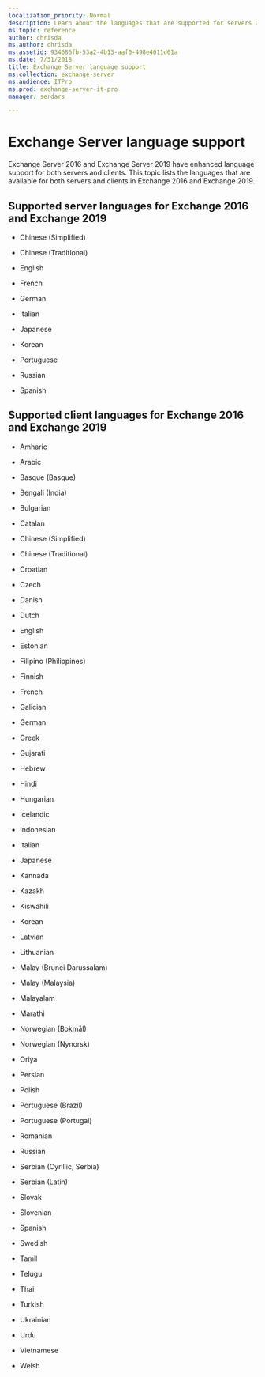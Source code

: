```yaml
---
localization_priority: Normal
description: Learn about the languages that are supported for servers and clients in Exchange 2016 and Exchange 2019.
ms.topic: reference
author: chrisda
ms.author: chrisda
ms.assetid: 934686fb-53a2-4b13-aaf0-498e4011d61a
ms.date: 7/31/2018
title: Exchange Server language support
ms.collection: exchange-server
ms.audience: ITPro
ms.prod: exchange-server-it-pro
manager: serdars

---
```


# Exchange Server language support

Exchange Server 2016 and Exchange Server 2019 have enhanced language support for both servers and clients. This topic lists the languages that are available for both servers and clients in Exchange 2016 and Exchange 2019.
  
## Supported server languages for Exchange 2016 and Exchange 2019

- Chinese (Simplified)
    
- Chinese (Traditional)
    
- English
    
- French
    
- German
    
- Italian
    
- Japanese
    
- Korean
    
- Portuguese
    
- Russian
    
- Spanish
    
## Supported client languages for Exchange 2016 and Exchange 2019

- Amharic
    
- Arabic
    
- Basque (Basque)
    
- Bengali (India)
    
- Bulgarian
    
- Catalan
    
- Chinese (Simplified)
    
- Chinese (Traditional)
    
- Croatian
    
- Czech
    
- Danish
    
- Dutch
    
- English
    
- Estonian
    
- Filipino (Philippines)
    
- Finnish
    
- French
    
- Galician
    
- German
    
- Greek
    
- Gujarati
    
- Hebrew
    
- Hindi
    
- Hungarian
    
- Icelandic
    
- Indonesian
    
- Italian
    
- Japanese
    
- Kannada
    
- Kazakh
    
- Kiswahili
    
- Korean
    
- Latvian
    
- Lithuanian
    
- Malay (Brunei Darussalam)
    
- Malay (Malaysia)
    
- Malayalam
    
- Marathi
    
- Norwegian (Bokmål)
    
- Norwegian (Nynorsk)
    
- Oriya
    
- Persian
    
- Polish
    
- Portuguese (Brazil)
    
- Portuguese (Portugal)
    
- Romanian
    
- Russian
    
- Serbian (Cyrillic, Serbia)
    
- Serbian (Latin)
    
- Slovak
    
- Slovenian
    
- Spanish
    
- Swedish
    
- Tamil
    
- Telugu
    
- Thai
    
- Turkish
    
- Ukrainian
    
- Urdu
    
- Vietnamese
    
- Welsh

